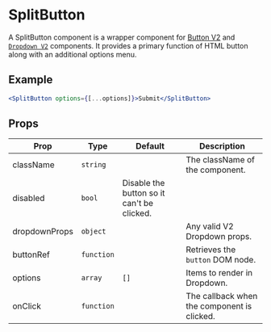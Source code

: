 # SplitButton

A SplitButton component is a wrapper component for [Button V2](../Button/docs/ButtonV2.md) and [`Dropdown V2`](../Dropdown/V2/docs/Dropdown.md) components. It provides a primary function of HTML button along with an additional options menu.

## Example

```jsx
<SplitButton options={[...options]}>Submit</SplitButton>
```

## Props

| Prop          | Type       | Default                                    | Description                                 |
| ------------- | ---------- | ------------------------------------------ | ------------------------------------------- |
| className     | `string`   |                                            | The className of the component.             |
| disabled      | `bool`     | Disable the button so it can't be clicked. |
| dropdownProps | `object`   |                                            | Any valid V2 Dropdown props.                |
| buttonRef     | `function` |                                            | Retrieves the `button` DOM node.            |
| options       | `array`    | `[]`                                       | Items to render in Dropdown.                |
| onClick       | `function` |                                            | The callback when the component is clicked. |
